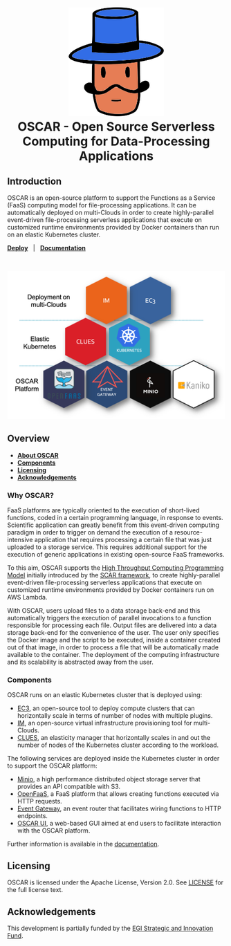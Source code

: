 <h1 align="center">
    <img src="docs/source/images/oscar-logo.png" alt="OSCAR" width="220">
  <br>
  OSCAR - Open Source Serverless Computing for Data-Processing Applications
</h1>

## Introduction

OSCAR is an open-source platform to support the Functions as a Service (FaaS) computing model for file-processing applications. It can be automatically deployed on multi-Clouds in order to create highly-parallel event-driven file-processing serverless applications that execute on customized runtime environments provided by Docker containers than run on an elastic Kubernetes cluster.

[**Deploy**](docs/source/deploy.rst) &nbsp; |
&nbsp; [**Documentation**](https://o-scar.readthedocs.io) &nbsp;

<BR><center><img src="docs/source/images/oscar-components.png" alt="OSCAR Components" width="700"></center>

## Overview

- [**About OSCAR**](#why-oscar)
- [**Components**](#components)
- [**Licensing**](#licensing)
- [**Acknowledgements**](#acknowledgements)

### Why OSCAR?
FaaS platforms are typically oriented to the execution of short-lived functions, coded in a certain programming language, in response to events. Scientific application can greatly benefit from this event-driven computing paradigm in order to trigger on demand the execution of a resource-intensive application that requires processing a certain file that was just uploaded to a storage service. This requires additional support for the execution of generic applications in existing open-source FaaS frameworks.

To this aim, OSCAR supports the [High Throughput Computing Programming Model](https://scar.readthedocs.io/en/latest/prog_model.html) initially introduced by the [SCAR framework](https://github.com/grycap/scar), to create highly-parallel event-driven file-processing serverless applications that execute on customized runtime environments provided by Docker containers run on AWS Lambda.

With OSCAR, users upload files to a data storage back-end and this automatically triggers the execution of parallel invocations to a function responsible for processing each file. Output files are delivered into a data storage back-end for the convenience of the user. The user only specifies the Docker image and the script to be executed, inside a container created out of that image, in order to process a file that will be automatically made available to the container. The deployment of the computing infrastructure and its scalability is abstracted away from the user.

### Components

OSCAR runs on an elastic Kubernetes cluster that is deployed using:

* [EC3](http://www.grycap.upv.es/ec3), an open-source tool to deploy compute clusters that can horizontally scale in terms of number of nodes with multiple plugins.
* [IM](http://www.grycap.upv.es/im), an open-source virtual infrastructure provisioning tool for multi-Clouds.
* [CLUES](http://github.com/grycap/clues), an elasticity manager that horizontally scales in and out the number of nodes of the Kubernetes cluster according to the workload.

The following services are deployed inside the Kubernetes cluster in order to support the OSCAR platform:

* [Minio](http://minio.io), a high performance distributed object storage server that provides an API compatible with S3. 
* [OpenFaaS](https://www.openfaas.com/), a FaaS platform that allows creating functions executed via HTTP requests.
* [Event Gateway](https://serverless.com/event-gateway/), an event router that facilitates wiring functions to HTTP endpoints.
* [OSCAR UI](https://github.com/grycap/oscar-ui), a web-based GUI aimed at end users to facilitate interaction with the OSCAR platform.

Further information is available in the [documentation](https://o-scar.readthedocs.io).

## Licensing

OSCAR is licensed under the Apache License, Version 2.0. See
[LICENSE](https://github.com/grycap/scar/blob/master/LICENSE) for the full
license text.

## Acknowledgements

This development is partially funded by the [EGI Strategic and Innovation Fund](https://www.egi.eu/about/egi-council/egi-strategic-and-innovation-fund/).